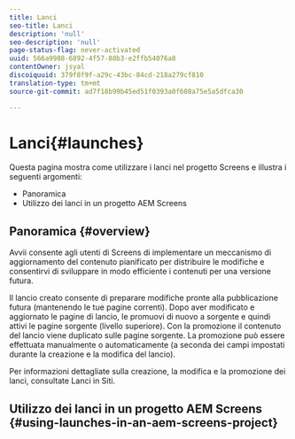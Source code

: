 ```yaml
---
title: Lanci
seo-title: Lanci
description: 'null'
seo-description: 'null'
page-status-flag: never-activated
uuid: 566a9988-6892-4f57-88b3-e2ffb54076a8
contentOwner: jsyal
discoiquuid: 379f8f9f-a29c-43bc-84cd-218a279cf810
translation-type: tm+mt
source-git-commit: ad7f18b99b45ed51f0393a0f608a75e5a5dfca30

---
```



# Lanci{#launches}

Questa pagina mostra come utilizzare i lanci nel progetto Screens e illustra i seguenti argomenti:

* Panoramica
* Utilizzo dei lanci in un progetto AEM Screens

## Panoramica {#overview}

Avvii consente agli utenti di Screens di implementare un meccanismo di aggiornamento del contenuto pianificato per distribuire le modifiche e consentirvi di sviluppare in modo efficiente i contenuti per una versione futura.

Il lancio creato consente di preparare modifiche pronte alla pubblicazione futura (mantenendo le tue pagine correnti). Dopo aver modificato e aggiornato le pagine di lancio, le promuovi di nuovo a sorgente e quindi attivi le pagine sorgente (livello superiore). Con la promozione il contenuto del lancio viene duplicato sulle pagine sorgente. La promozione può essere effettuata manualmente o automaticamente (a seconda dei campi impostati durante la creazione e la modifica del lancio).

Per informazioni dettagliate sulla creazione, la modifica e la promozione dei lanci, consultate Lanci in Siti.

## Utilizzo dei lanci in un progetto AEM Screens {#using-launches-in-an-aem-screens-project}

